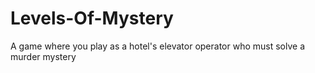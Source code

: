# Levels-Of-Mystery
A game where you play as a hotel's elevator operator who must solve a murder mystery
